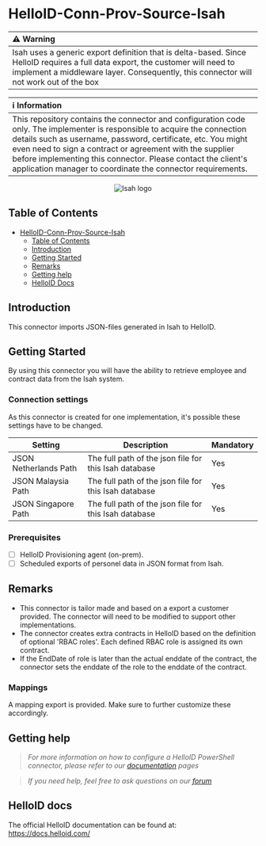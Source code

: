 # HelloID-Conn-Prov-Source-Isah

| :warning: Warning |
|:---------------------------|
| Isah uses a generic export definition that is delta-based. Since HelloID requires a full data export, the customer will need to implement a middleware layer. Consequently, this connector will not work out of the box   |

| :information_source: Information |
|:---------------------------|
| This repository contains the connector and configuration code only. The implementer is responsible to acquire the connection details such as username, password, certificate, etc. You might even need to sign a contract or agreement with the supplier before implementing this connector. Please contact the client's application manager to coordinate the connector requirements.       |

<p align="center">
  <img src="https://www.tools4ever.nl/connector-logos/isah-logo.png" alt="Isah logo">
</p>

<!-- TABLE OF CONTENTS -->
## Table of Contents

- [HelloID-Conn-Prov-Source-Isah](#helloid-conn-prov-source-isah)
  - [Table of Contents](#table-of-contents)
  - [Introduction](#introduction)
  - [Getting Started](#getting-started)
  - [Remarks](#remarks)
  - [Getting help](#getting-help)
  - [HelloID Docs](#helloid-docs)

## Introduction

This connector imports JSON-files generated in Isah to HelloID.

## Getting Started

By using this connector you will have the ability to retrieve employee and contract data from the Isah system.

### Connection settings

As this connector is created for one implementation, it's possible these settings have to be changed.

| Setting         | Description                                   | Mandatory   |
| --------------- | --------------------------------------------- | ----------- |
| JSON Netherlands Path         | The full path of the json file for this Isah database | Yes         |
| JSON Malaysia Path          | The full path of the json file for this Isah database | Yes         |
| JSON Singapore Path | The full path of the json file for this Isah database | Yes         | 

### Prerequisites

- [ ] HelloID Provisioning agent (on-prem).
- [ ] Scheduled exports of personel data in JSON format from Isah.

## Remarks

- This connector is tailor made and based on a export a customer provided. The connector will need to be modified to support other implementations.
- The connector creates extra contracts in HelloID based on the definition of optional 'RBAC roles'. Each defined RBAC role is assigned its own contract.
- If the EndDate of role is later than the actual enddate of the contract, the connector sets the enddate of the role to the enddate of the contract.

### Mappings
A mapping export is provided. Make sure to further customize these accordingly.

## Getting help
> _For more information on how to configure a HelloID PowerShell connector, please refer to our [documentation](https://docs.helloid.com/hc/en-us/articles/360012558020-Configure-a-custom-PowerShell-target-system) pages_

> _If you need help, feel free to ask questions on our [forum](https://forum.helloid.com)_

## HelloID docs
The official HelloID documentation can be found at: https://docs.helloid.com/
